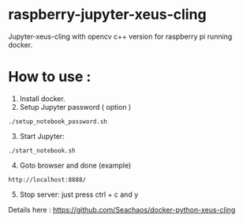 # raspberry-jupyter-xeus-cling
Jupyter-xeus-cling with opencv c++ version for raspberry pi running docker.

# How to use :
1. Install docker.  
2. Setup Jupyter password ( option )
```
./setup_notebook_password.sh
```

3.  Start Jupyter:
```
./start_notebook.sh
```

4. Goto browser and done (example) 
```
http://localhost:8888/
```

5. Stop server:  just press ctrl + c and y 

Details here :
https://github.com/Seachaos/docker-python-xeus-cling
